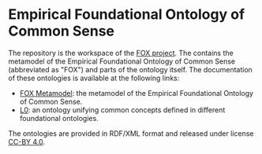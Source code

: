 # Empirical Foundational Ontology of Common Sense

The repository is the workspace of the [FOX project](https://w3id.org/fox).
The contains the metamodel of the Empirical Foundational Ontology of Common Sense (abbreviated as "FOX") and parts of the ontology itself.
The documentation of these ontologies is available at the following links:

* [FOX Metamodel](https://w3id.org/fox/metamodel): the metamodel of the Empirical Foundational Ontology of Common Sense.
* [L0](https://w3id.org/fox/L0): an ontology unifying common concepts defined in different foundational ontologies.

The ontologies are provided in RDF/XML format and released under license [CC-BY 4.0](https://creativecommons.org/licenses/by/4.0/). 
